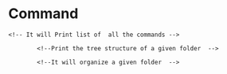 # Command
<!-- Help : node cli.js help -->
    <!-- It will Print list of  all the commands -->
<!-- Tree: node cli.js tree  path(optional) default folder ka tree view-->
            <!--Print the tree structure of a given folder  -->
<!-- Organise :  node cli.js organize path(optional)-->
            <!--It will organize a given folder  -->